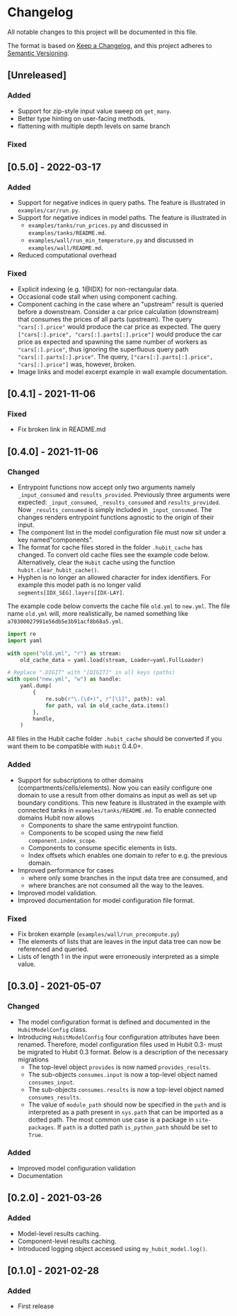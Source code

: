 # Changelog

All notable changes to this project will be documented in this file.

The format is based on [Keep a Changelog](https://keepachangelog.com/en/1.0.0/),
and this project adheres to [Semantic Versioning](https://semver.org/spec/v2.0.0.html).

## [Unreleased]

### Added

- Support for zip-style input value sweep on `get_many`.
- Better type hinting on user-facing methods.
- flattening with multiple depth levels on same branch

### Fixed

## [0.5.0] - 2022-03-17

### Added

- Support for negative indices in query paths. The feature is illustrated in `examples/car/run.py`.
- Support for negative indices in model paths. The feature is illustrated in
  - `examples/tanks/run_prices.py` and discussed in `examples/tanks/README.md`.
  - `examples/wall/run_min_temperature.py` and discussed in `examples/wall/README.md`.
- Reduced computational overhead

### Fixed

- Explicit indexing (e.g. 1@IDX) for non-rectangular data.
- Occasional code stall when using component caching.
- Component caching in the case where an "upstream" result is queried
before a downstream. Consider a car price calculation (downstream) that consumes the prices of
all parts (upstream). The query `"cars[:].price"` would produce the car price as expected. The query `["cars[:].price", "cars[:].parts[:].price"]` would produce the car price as expected and spawning the same number of workers as `"cars[:].price"`, thus ignoring the superfluous query path `"cars[:].parts[:].price"`. The query, `["cars[:].parts[:].price", "cars[:].price"]` was, however, broken.
- Image links and model excerpt example in wall example documentation.

## [0.4.1] - 2021-11-06

### Fixed

- Fix broken link in README.md

## [0.4.0] - 2021-11-06

### Changed

- Entrypoint functions now accept only two arguments namely `_input_consumed` and `results_provided`. Previously three arguments were expected: `_input_consumed`, `_results_consumed` and `results_provided`. Now `_results_consumed` is simply included in `_input_consumed`. The changes renders entrypoint functions agnostic to the origin of their input.
- The component list in the model configuration file must now sit under a key named"components".
- The format for cache files stored in the folder `.hubit_cache` has changed. To convert old cache files see the example code below. Alternatively, clear the `Hubit` cache using the function `hubit.clear_hubit_cache()`.
- Hyphen is no longer an allowed character for index identifiers. For example this model path is no longer valid `segments[IDX_SEG].layers[IDX-LAY]`.

The example code below converts the cache file `old.yml` to `new.yml`. The file name `old.yml` will, more realistically, be named something like `a70300027991e56db5e3b91acf8b68a5.yml`.

```python
import re
import yaml

with open("old.yml", "r") as stream:
    old_cache_data = yaml.load(stream, Loader=yaml.FullLoader)

# Replace ".DIGIT" with "[DIGIT]" in all keys (paths)
with open("new.yml", "w") as handle:
    yaml.dump(
        {
            re.sub(r"\.(\d+)", r"[\1]", path): val
            for path, val in old_cache_data.items()
        },
        handle,
    )
```

All files in the Hubit cache folder `.hubit_cache` should be converted if you want them to be compatible with `Hubit` 0.4.0+.

### Added

- Support for subscriptions to other domains (compartments/cells/elements). Now you can easily configure one domain to use a result from other domains as input as well as set up boundary conditions. This new feature is illustrated in the example with connected tanks in `examples/tanks/README.md`. To enable connected domains Hubit now allows
  - Components to share the same entrypoint function.
  - Components to be scoped using the new field `component.index_scope`.
  - Components to consume specific elements in lists.
  - Index offsets which enables one domain to refer to e.g. the previous domain.
- Improved performance for cases
  - where only some branches in the input data tree are consumed, and
  - where branches are not consumed all the way to the leaves.
- Improved model validation.
- Improved documentation for model configuration file format.

### Fixed

- Fix broken example (`examples/wall/run_precompute.py`)
- The elements of lists that are leaves in the input data tree can now be referenced and queried.
- Lists of length 1 in the input were erroneously interpreted as a simple value.

## [0.3.0] - 2021-05-07

### Changed

- The model configuration format is defined and documented in the `HubitModelConfig` class.
- Introducing `HubitModelConfig` four configuration attributes have been renamed. Therefore, model configuration files used in Hubit 0.3- must be migrated to Hubit 0.3 format. Below is a description of the necessary migrations
  - The top-level object `provides` is now named `provides_results`.
  - The sub-objects `consumes.input` is now a top-level object named `consumes_input`.
  - The sub-objects `consumes.results` is now a top-level object named `consumes_results`.
  - The value of `module_path` should now be specified in the `path` and is interpreted as a path present in `sys.path` that can be imported as a dotted path.
    The most common use case is a package in `site-packages`. If `path` is a dotted path
    `is_python_path` should be set to `True`.

### Added

- Improved model configuration validation
- Documentation

## [0.2.0] - 2021-03-26

### Added

- Model-level results caching.
- Component-level results caching.
- Introduced logging object accessed using `my_hubit_model.log()`.

## [0.1.0] - 2021-02-28

### Added

- First release
